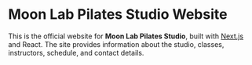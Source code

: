 # Moon Lab Pilates Studio Website

This is the official website for **Moon Lab Pilates Studio**, built with [Next.js](https://nextjs.org/) and React. The site provides information about the studio, classes, instructors, schedule, and contact details.
